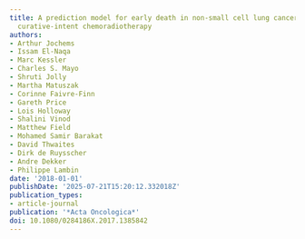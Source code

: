```yaml
---
title: A prediction model for early death in non-small cell lung cancer patients following
  curative-intent chemoradiotherapy
authors:
- Arthur Jochems
- Issam El-Naqa
- Marc Kessler
- Charles S. Mayo
- Shruti Jolly
- Martha Matuszak
- Corinne Faivre-Finn
- Gareth Price
- Lois Holloway
- Shalini Vinod
- Matthew Field
- Mohamed Samir Barakat
- David Thwaites
- Dirk de Ruysscher
- Andre Dekker
- Philippe Lambin
date: '2018-01-01'
publishDate: '2025-07-21T15:20:12.332018Z'
publication_types:
- article-journal
publication: '*Acta Oncologica*'
doi: 10.1080/0284186X.2017.1385842
---
```


